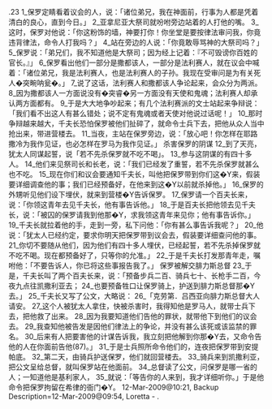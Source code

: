 .23 
1_保罗定睛看着议会的人，说：「诸位弟兄，我在神面前，行事为人都是凭着清白的良心，直到今日。」 2_亚拿尼亚大祭司就吩咐旁边站着的人打他的嘴。 3_这时，保罗对他说：「你这粉饰的墙，神要打你！你坐堂是要按律法审问我，你竟违背律法，命令人打我吗？」 4_站在旁边的人说：「你竟敢辱骂神的大祭司吗？」 5_保罗说：「弟兄们，我不知道他是大祭司；因为经上记着：『不可毁谤你百姓的官长。』」 
6_保罗看出他们一部分是撒都该人，一部分是法利赛人，就在议会中喊着：「诸位弟兄，我是法利赛人，也是法利赛人的子孙。我现在受审问是为有关死人�突畹呐瓮�。」 7_说了这话，法利赛人和撒都该人争论起来，会众分为两派。 8_因为撒都该人一方面说没有�突睿�另一方面没有天使和鬼魂；法利赛人却承认两方面都有。 9_于是大大地争吵起来；有几个法利赛派的文士站起来争辩说：「我们看不出这人有甚么错处；说不定有鬼魂或者天使对他说过话呢！」 10_那时争辩越来越大，千夫长恐怕保罗被他们扯碎了，就命令士兵下去，把他从众人当中抢出来，带进营楼去。 
11_当夜，主站在保罗旁边，说：「放心吧！你怎样在耶路撒冷为我作见证，也必怎样在罗马为我作见证。」 
杀害保罗的阴谋 
12_到了天亮，犹太人同谋起誓，说「若不先杀保罗就不吃不喝」。 13_参与这阴谋的有四十多人。 14_他们来见祭司长和长老，说：「我们已经发了重誓，若不先杀保罗就甚么也不吃。 15_现在你们和议会要通知千夫长，叫他把保罗带到你们这�Y来，假装要详细调查他的事；我们已经预备好，在他来到这�Y以前就杀掉他。」 
16_保罗的外甥听见他们设下埋伏，就来到营楼�Y告诉保罗。 17_保罗请一个百夫长来，说：「你领这青年去见千夫长，他有事告诉他。」 18_于是百夫长把他领去见千夫长，说：「被囚的保罗请我到他那�Y，求我领这青年来见你；他有事告诉你。」 19_千夫长就拉着他的手，走到一旁，私下问他：「你有甚么事告诉我呢？」 20_他说：「犹太人已经约定，要求你明天把保罗带到议会去，假装要详细查问他的事。 21_你切不要随从他们，因为他们有四十多人埋伏，已经起誓，若不先杀掉保罗就不吃不喝。现在都预备好了，只等你的允准。」 22_于是千夫长打发那青年走，嘱咐他：「不要告诉人，你已将这些事报告我了。」 
保罗被解交腓力斯总督 
23_于是，千夫长叫了两个百夫长来，说：「预备步兵二百、骑兵七十、长枪手二百，今夜九点往凯撒利亚去； 24_也要预备牲口让保罗骑上，护送到腓力斯总督那�Y去。」 25_千夫长又写了公文，大略说： 26_「克劳第．吕西亚向腓力斯总督大人请安。 27_这个人被犹太人拿住，快被杀害时，我得知他是罗马人，就带士兵下去，把他救了出来。 28_因为我要知道他们告他的罪状，就带他下到他们的议会去。 29_我查知他被告发是因他们律法上的争论，并没有甚么该死或该监禁的罪名。 30_后来有人把要害他的计谋告诉我，我立刻把他解到你那�Y去，又命令告他的人在你面前告他(87)。」 
31_于是士兵照所命令他们的，连夜把保罗带到安提帕底。 32_第二天，由骑兵护送保罗，他们就回营楼去。 33_骑兵来到凯撒利亚，把公文呈给总督，就叫保罗站在他面前。 34_总督读了公文，问保罗是哪一省的人；一知道他是基利家人， 35_就说：「等告你的人来到，我才详细听你。」于是他命令把保罗拘留在希律的衙门�Y。 
12-Mar-2009@10:21, Backup Description=12-Mar-2009@09:54, Loretta - 
.